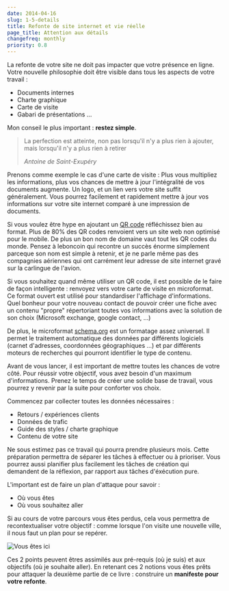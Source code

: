 ```yaml
---
date: 2014-04-16
slug: 1-5-details
title: Refonte de site internet et vie réelle
page_title: Attention aux détails
changefreq: monthly
priority: 0.8
---
```



La refonte de votre site ne doit pas impacter que votre présence en ligne.
Votre nouvelle philosophie doit être visible dans tous les aspects de votre travail :

- Documents internes
- Charte graphique
- Carte de visite
- Gabari de présentations ...

Mon conseil le plus important : __restez simple__.

> La perfection est atteinte, non pas lorsqu'il n'y a plus rien à ajouter, mais lorsqu'il n'y a plus rien à retirer
>
> <cite>Antoine de Saint-Exupéry</cite>


Prenons comme exemple le cas d'une carte de visite : Plus vous multipliez les informations, plus vos chances de mettre à jour l'intégralité de vos documents augmente.
Un logo, et un lien vers votre site suffit généralement. Vous pourrez facilement et rapidement mettre à jour vos informations sur votre site internet comparé à une impression de documents.

Si vous voulez être hype en ajoutant un [QR code](http://wtfqrcodes.com/) réfléchissez bien au format. Plus de 80% des QR codes renvoient vers un site web non optimisé pour le mobile. De plus un bon nom de domaine vaut tout les QR codes du monde. Pensez à leboncoin qui recontre un succès énorme simplement parceque son nom est simple à retenir, et je ne parle même pas des compagnies aériennes qui ont carrément leur adresse de site internet gravé sur la carlingue de l'avion.


Si vous souhaitez quand même utiliser un QR code, il est possible de le faire de façon intelligente : renvoyez vers votre carte de visite en microformat. Ce format ouvert est utilisé pour standardiser l'affichage d'informations. Quel bonheur pour votre nouveau contact de pouvoir créer une fiche avec un contenu "propre" répertoriant toutes vos informations avec la solution de son choix (Microsoft exchange, google contact, ...)

De plus, le microformat [schema.org](http://www.schema.org) est un formatage assez universel. Il permet le traitement automatique des données par différents logiciels (carnet d'adresses, coordonnées géographiques ...) et par différents moteurs de recherches qui pourront identifier le type de contenu.

Avant de vous lancer, il est important de mettre toutes les chances de votre côté. Pour réussir votre objectif, vous avez besoin d'un maximum d'informations. Prenez le temps de créer une solide base de travail, vous pourrez y revenir par la suite pour conforter vos choix.

Commencez par collecter toutes les données nécessaires :

- Retours / expériences clients
- Données de trafic
- Guide des styles / charte graphique
- Contenu de votre site

Ne sous estimez pas ce travail qui pourra prendre plusieurs mois. Cette préparation permettra de séparer les tâches à effectuer ou à prioriser. Vous pourrez aussi planifier plus facilement les tâches de création qui demandent de la réflexion, par rapport aux tâches d'éxécution pure.

L'important est de faire un plan d'attaque pour savoir :

- Où vous êtes
- Où vous souhaitez aller

Si au cours de votre parcours vous êtes perdus, cela vous permettra de recontextualiser votre objectif : comme lorsque l'on visite une nouvelle ville, il nous faut un plan pour se repérer.

![Vous êtes ici](https://farm8.staticflickr.com/7043/13892623325_21264dc6f4_z.jpg)

Ces 2 points peuvent êtres assimilés aux pré-requis (où je suis) et aux objectifs (où je souhaite aller). En retenant ces 2 notions vous êtes prêts pour attaquer la deuxième partie de ce livre : construire un __manifeste pour votre refonte__.
